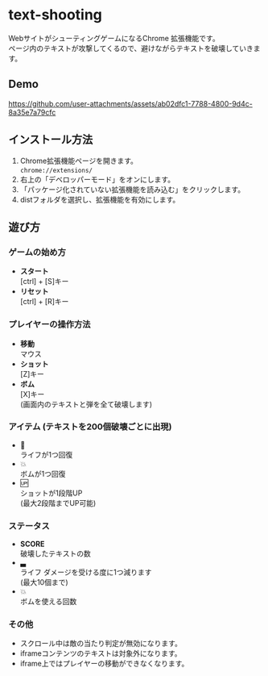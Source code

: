 # text-shooting
WebサイトがシューティングゲームになるChrome 拡張機能です。  
ページ内のテキストが攻撃してくるので、避けながらテキストを破壊していきます。

## Demo
https://github.com/user-attachments/assets/ab02dfc1-7788-4800-9d4c-8a35e7a79cfc


## インストール方法
1. Chrome拡張機能ページを開きます。  
   ```chrome://extensions/```
2. 右上の「デベロッパーモード」をオンにします。
3. 「パッケージ化されていない拡張機能を読み込む」をクリックします。
4. distフォルダを選択し、拡張機能を有効にします。

## 遊び方

### ゲームの始め方
- **スタート**  
[ctrl] + [S]キー
- **リセット**  
[ctrl] + [R]キー

### プレイヤーの操作方法
- **移動**  
マウス
- **ショット**  
[Z]キー
- **ボム**  
[X]キー  
(画面内のテキストと弾を全て破壊します)

### アイテム (テキストを200個破壊ごとに出現)
- 🏥  
ライフが1つ回復
- 💥  
ボムが1つ回復
- 🆙  
ショットが1段階UP  
(最大2段階までUP可能)

### ステータス
- **SCORE**  
破壊したテキストの数
- ▃  
ライフ ダメージを受ける度に1つ減ります  
(最大10個まで)
- 💥  
ボムを使える回数
  
### その他
- スクロール中は敵の当たり判定が無効になります。  
- iframeコンテンツのテキストは対象外になります。  
- iframe上ではプレイヤーの移動ができなくなります。
